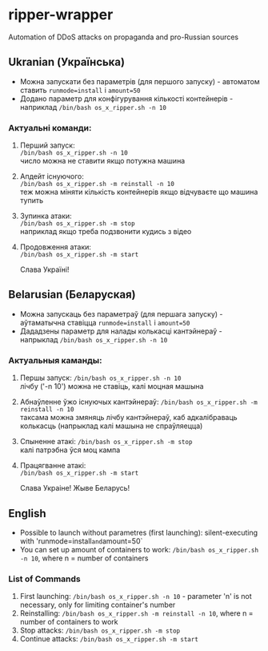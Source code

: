 # ripper-wrapper
Automation of DDoS attacks on propaganda and pro-Russian sources
## Ukranian (Українська)
- Можна запускати без параметрів (для першого запуску) - автоматом ставить `runmode=install` і `amount=50`
- Додано параметр для конфігурування кількості контейнерів - наприклад `/bin/bash os_x_ripper.sh -n 10`

### Актуальні команди:
1. Перший запуск:  
   `/bin/bash os_x_ripper.sh -n 10`  
   число можна не ставити якщо потужна машина
2. Апдейт існуючого:  
   `/bin/bash os_x_ripper.sh -m reinstall -n 10`  
   теж можна міняти кількість контейнерів якщо відчуваєте що машина тупить
3. Зупинка атаки:  
   `/bin/bash os_x_ripper.sh -m stop`  
   наприклад якщо треба подзвонити кудись з відео
4. Продовження атаки:  
   `/bin/bash os_x_ripper.sh -m start`
   
   Слава Україні!
   
   
## Belarusian (Беларуская)
- Можна запускаць без параметраў (для першага запуску) - аўтаматычна ставіцца `runmode=install` і `amount=50`
- Дададзены параметр для налады колькасці кантэйнераў - напрыклад `/bin/bash os_x_ripper.sh -n 10`

### Актуальныя каманды:
1. Першы запуск:
      `/bin/bash os_x_ripper.sh -n 10`  
   лічбу ('-n 10') можна не ставіць, калі моцная машына
2. Абнаўленне ўжо існуючых кантэйнераў:
      `/bin/bash os_x_ripper.sh -m reinstall -n 10`      
   таксама можна змяняць лічбу кантэйнераў, каб адкалібраваць колькасць (напрыклад калі машына не спраўляецца)
3. Спыненне атакі:
      `/bin/bash os_x_ripper.sh -m stop`      
   калі патрэбна ўся моц кампа
4. Працягванне атакі:  
   `/bin/bash os_x_ripper.sh -m start`
   
   Слава Украіне!
   Жыве Беларусь!
   
## English
   - Possible to launch without parametres (first launching): silent-executing with 'runmode=install` and `amount=50`
   - You can set up amount of containers to work: `/bin/bash os_x_ripper.sh -n 10`, where n = number of containers

### List of Commands
1. First launching: `/bin/bash os_x_ripper.sh -n 10` - parameter 'n' is not necessary, only for limiting container's number 
2. Reinstalling: `/bin/bash os_x_ripper.sh -m reinstall -n 10`, where n = number of containers to work
3. Stop attacks: `/bin/bash os_x_ripper.sh -m stop`
4. Continue attacks: `/bin/bash os_x_ripper.sh -m start`
